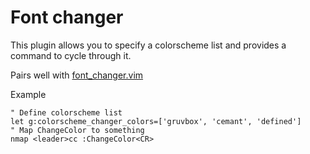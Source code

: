 # Font changer
This plugin allows you to specify a colorscheme list and provides a command to cycle through it.

Pairs well with [font_changer.vim](https://github.com/PyGamer0/font_changer.vim)

Example
```viml
" Define colorscheme list
let g:colorscheme_changer_colors=['gruvbox', 'cemant', 'defined']
" Map ChangeColor to something
nmap <leader>cc :ChangeColor<CR>
```
